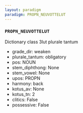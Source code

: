 ```yaml
---
layout: paradigm
paradigm: PROPN_NEUVOTTELUT
---
```

### ` PROPN_NEUVOTTELUT `

Dictionary class 3lut plurale tantum
* grade_dir: weaken
* plurale_tantum: obligatory
* pos: NOUN
* stem_diphthong: None
* stem_vowel: None
* upos: PROPN
* harmony: back
* kotus_av: None
* kotus_tn: 2
* clitics: False
* possessive: False
